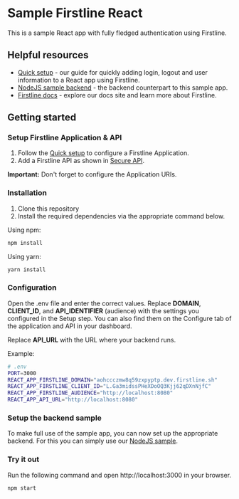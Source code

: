 # Sample Firstline React

This is a sample React app with fully fledged authentication using Firstline.

## Helpful resources

- [Quick setup](https://docs.firstline.sh/quicksetup) - our guide for quickly adding login, logout and user information to a React app using Firstline.
- [NodeJS sample backend](https://github.com/firstline-idp/firstline-express-posts-api) - the backend counterpart to this sample app.
- [Firstline docs](https://docs.firstline.sh) - explore our docs site and learn more about Firstline.

## Getting started

### Setup Firstline Application & API
1. Follow the [Quick setup](https://docs.firstline.sh/quicksetup) to configure a Firstline Application.
2. Add a Firstline API as shown in [Secure API](https://docs.firstline.sh/secureapi).

**Important:** Don't forget to configure the Application URIs.

### Installation

1. Clone this repository
2. Install the required dependencies via the appropriate command below.

Using npm:

```sh
npm install
```

Using yarn:

```sh
yarn install
```

### Configuration

Open the .env file and enter the correct values. Replace **DOMAIN**, **CLIENT_ID**, and **API_IDENTIFIER** (audience) with the settings you configured in the Setup step. You can also find them on the Configure tab of the application and API in your dashboard.

Replace **API_URL** with the URL where your backend runs.

Example:
```sh
# .env
PORT=3000
REACT_APP_FIRSTLINE_DOMAIN="aohccczmw8q59zxpyptp.dev.firstline.sh"
REACT_APP_FIRSTLINE_CLIENT_ID="L.Ga3midssPHeXDoOQ3Kjj62qDXnNjfC"
REACT_APP_FIRSTLINE_AUDIENCE="http://localhost:8080"
REACT_APP_API_URL="http://localhost:8080"
```

### Setup the backend sample

To make full use of the sample app, you can now set up the appropriate backend. For this you can simply use our [NodeJS sample](https://github.com/firstline-idp/firstline-express-posts-api).

### Try it out

Run the following command and open http://localhost:3000 in your browser.

```sh
npm start
```